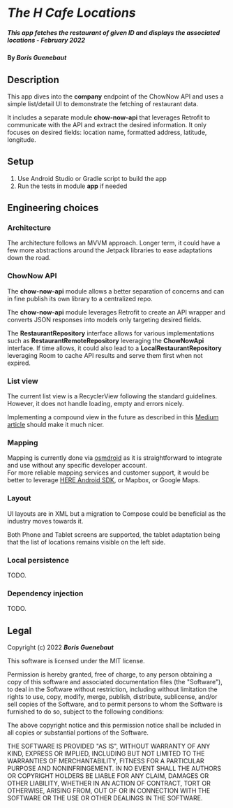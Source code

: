 # _The H Cafe Locations_

##### _This app fetches the restaurant of given ID and displays the associated locations - February 2022_

#### By _**Boris Guenebaut**_

## Description

This app dives into the **company** endpoint of the ChowNow API and uses a simple list/detail UI to demonstrate the fetching of restaurant data.  

It includes a separate module **chow-now-api** that leverages Retrofit to communicate with the API and extract the desired information. It only focuses on desired fields: location name, formatted address, latitude, longitude.

## Setup

1. Use Android Studio or Gradle script to build the app
2. Run the tests in module **app** if needed

## Engineering choices

### Architecture

The architecture follows an MVVM approach. Longer term, it could have a few more abstractions around the Jetpack libraries to ease adaptations down the road.

### ChowNow API

The **chow-now-api** module allows a better separation of concerns and can in fine publish its own library to a centralized repo.

The **chow-now-api** module leverages Retrofit to create an API wrapper and converts JSON responses into models only targeting desired fields.

The **RestaurantRepository** interface allows for various implementations such as **RestaurantRemoteRepository** leveraging the **ChowNowApi** interface. If time allows, it could also lead to a **LocalRestaurantRepository** leveraging Room to cache API results and serve them first when not expired.

### List view

The current list view is a RecyclerView following the standard guidelines. However, it does not handle loading, empty and errors nicely.

Implementing a compound view in the future as described in this [Medium article](https://susuthapa19961227.medium.com/recycler-view-with-empty-view-loading-view-and-error-view-1266c34c1504) should make it much nicer.

### Mapping

Mapping is currently done via [osmdroid](https://github.com/osmdroid/osmdroid/wiki/How-to-use-the-osmdroid-library-(Kotlin)) as it is straightforward to integrate and use without any specific developer account.  
For more reliable mapping services and customer support, it would be better to leverage [HERE Android SDK](https://developer.here.com/documentation/android-sdk-navigate/4.10.2.0/dev_guide/index.html), or Mapbox, or Google Maps.

### Layout

UI layouts are in XML but a migration to Compose could be beneficial as the industry moves towards it.

Both Phone and Tablet screens are supported, the tablet adaptation being that the list of locations remains visible on the left side.

### Local persistence

TODO.

### Dependency injection

TODO.

## Legal

Copyright (c) 2022 **_Boris Guenebaut_**

This software is licensed under the MIT license.

Permission is hereby granted, free of charge, to any person obtaining a copy
of this software and associated documentation files (the "Software"), to deal
in the Software without restriction, including without limitation the rights
to use, copy, modify, merge, publish, distribute, sublicense, and/or sell
copies of the Software, and to permit persons to whom the Software is
furnished to do so, subject to the following conditions:

The above copyright notice and this permission notice shall be included in
all copies or substantial portions of the Software.

THE SOFTWARE IS PROVIDED "AS IS", WITHOUT WARRANTY OF ANY KIND, EXPRESS OR
IMPLIED, INCLUDING BUT NOT LIMITED TO THE WARRANTIES OF MERCHANTABILITY,
FITNESS FOR A PARTICULAR PURPOSE AND NONINFRINGEMENT. IN NO EVENT SHALL THE
AUTHORS OR COPYRIGHT HOLDERS BE LIABLE FOR ANY CLAIM, DAMAGES OR OTHER
LIABILITY, WHETHER IN AN ACTION OF CONTRACT, TORT OR OTHERWISE, ARISING FROM,
OUT OF OR IN CONNECTION WITH THE SOFTWARE OR THE USE OR OTHER DEALINGS IN
THE SOFTWARE.